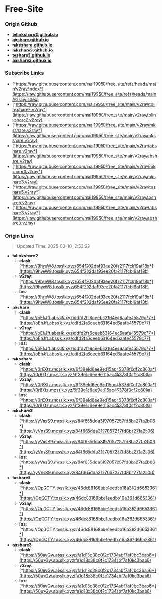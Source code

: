 # Free-Site

### Origin Github

- [**tolinkshare2.github.io**](https://github.com/tolinkshare2/tolinkshare2.github.io)
- [**abshare.github.io**](https://github.com/abshare/abshare.github.io)
- [**mksshare.github.io**](https://github.com/mksshare/mksshare.github.io)
- [**mkshare3.github.io**](https://github.com/mkshare3/mkshare3.github.io)
- [**toshare5.github.io**](https://github.com/toshare5/toshare5.github.io)
- [**abshare3.github.io**](https://github.com/abshare3/abshare3.github.io)

### Subscribe Links

- [*https://raw.githubusercontent.com/mai19950/free_site/refs/heads/main/v2ray/index*](https://raw.githubusercontent.com/mai19950/free_site/refs/heads/main/v2ray/index)
- [*https://raw.githubusercontent.com/mai19950/free_site/main/v2ray/tolinkshare2.v2ray*](https://raw.githubusercontent.com/mai19950/free_site/main/v2ray/tolinkshare2.v2ray)
- [*https://raw.githubusercontent.com/mai19950/free_site/main/v2ray/mksshare.v2ray*](https://raw.githubusercontent.com/mai19950/free_site/main/v2ray/mksshare.v2ray)
- [*https://raw.githubusercontent.com/mai19950/free_site/main/v2ray/abshare.v2ray*](https://raw.githubusercontent.com/mai19950/free_site/main/v2ray/abshare.v2ray)
- [*https://raw.githubusercontent.com/mai19950/free_site/main/v2ray/mkshare3.v2ray*](https://raw.githubusercontent.com/mai19950/free_site/main/v2ray/mkshare3.v2ray)
- [*https://raw.githubusercontent.com/mai19950/free_site/main/v2ray/toshare5.v2ray*](https://raw.githubusercontent.com/mai19950/free_site/main/v2ray/toshare5.v2ray)
- [*https://raw.githubusercontent.com/mai19950/free_site/main/v2ray/abshare3.v2ray*](https://raw.githubusercontent.com/mai19950/free_site/main/v2ray/abshare3.v2ray)

### Origin Links

> Updated Time: 2025-03-10 12:53:29

- **tolinkshare2**
  - **clash**: [*https://9hyeW8.tosslk.xyz/654f202daf93ee20fa2117fcb19af18b*](https://9hyeW8.tosslk.xyz/654f202daf93ee20fa2117fcb19af18b)
  - **v2ray**: [*https://9hyeW8.tosslk.xyz/654f202daf93ee20fa2117fcb19af18b*](https://9hyeW8.tosslk.xyz/654f202daf93ee20fa2117fcb19af18b)
  - **ios**: [*https://9hyeW8.tosslk.xyz/654f202daf93ee20fa2117fcb19af18b*](https://9hyeW8.tosslk.xyz/654f202daf93ee20fa2117fcb19af18b)
- **abshare**
  - **clash**: [*https://oEhJft.absslk.xyz/ddfd2fa6ceeb63164ed6aafe45579c77*](https://oEhJft.absslk.xyz/ddfd2fa6ceeb63164ed6aafe45579c77)
  - **v2ray**: [*https://oEhJft.absslk.xyz/ddfd2fa6ceeb63164ed6aafe45579c77*](https://oEhJft.absslk.xyz/ddfd2fa6ceeb63164ed6aafe45579c77)
  - **ios**: [*https://oEhJft.absslk.xyz/ddfd2fa6ceeb63164ed6aafe45579c77*](https://oEhJft.absslk.xyz/ddfd2fa6ceeb63164ed6aafe45579c77)
- **mksshare**
  - **clash**: [*https://0r8Xtz.mcsslk.xyz/6f39e1d6ee9ed15ac45378f0df2c800a*](https://0r8Xtz.mcsslk.xyz/6f39e1d6ee9ed15ac45378f0df2c800a)
  - **v2ray**: [*https://0r8Xtz.mcsslk.xyz/6f39e1d6ee9ed15ac45378f0df2c800a*](https://0r8Xtz.mcsslk.xyz/6f39e1d6ee9ed15ac45378f0df2c800a)
  - **ios**: [*https://0r8Xtz.mcsslk.xyz/6f39e1d6ee9ed15ac45378f0df2c800a*](https://0r8Xtz.mcsslk.xyz/6f39e1d6ee9ed15ac45378f0df2c800a)
- **mkshare3**
  - **clash**: [*https://yVnsS9.mcsslk.xyz/84f665dda3197057257fd8ba27fa2b06*](https://yVnsS9.mcsslk.xyz/84f665dda3197057257fd8ba27fa2b06)
  - **v2ray**: [*https://yVnsS9.mcsslk.xyz/84f665dda3197057257fd8ba27fa2b06*](https://yVnsS9.mcsslk.xyz/84f665dda3197057257fd8ba27fa2b06)
  - **ios**: [*https://yVnsS9.mcsslk.xyz/84f665dda3197057257fd8ba27fa2b06*](https://yVnsS9.mcsslk.xyz/84f665dda3197057257fd8ba27fa2b06)
- **toshare5**
  - **clash**: [*https://OpGCTY.tosslk.xyz/46dc88168bbe1eedbb16a362d6653361*](https://OpGCTY.tosslk.xyz/46dc88168bbe1eedbb16a362d6653361)
  - **v2ray**: [*https://OpGCTY.tosslk.xyz/46dc88168bbe1eedbb16a362d6653361*](https://OpGCTY.tosslk.xyz/46dc88168bbe1eedbb16a362d6653361)
  - **ios**: [*https://OpGCTY.tosslk.xyz/46dc88168bbe1eedbb16a362d6653361*](https://OpGCTY.tosslk.xyz/46dc88168bbe1eedbb16a362d6653361)
- **abshare3**
  - **clash**: [*https://50uvGw.absslk.xyz/fa1d18c38c0f2c1734abf7af0bc3bab6*](https://50uvGw.absslk.xyz/fa1d18c38c0f2c1734abf7af0bc3bab6)
  - **v2ray**: [*https://50uvGw.absslk.xyz/fa1d18c38c0f2c1734abf7af0bc3bab6*](https://50uvGw.absslk.xyz/fa1d18c38c0f2c1734abf7af0bc3bab6)
  - **ios**: [*https://50uvGw.absslk.xyz/fa1d18c38c0f2c1734abf7af0bc3bab6*](https://50uvGw.absslk.xyz/fa1d18c38c0f2c1734abf7af0bc3bab6)
